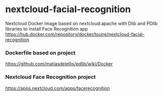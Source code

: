 # nextcloud-facial-recognition

Nextcloud Docker image based on nextcloud:apache with Dlib and PDlib libraries to install Face Recognition app  
https://hub.docker.com/repository/docker/toune/nextcloud-facial-recognition  

### Dockerfile based on project
https://github.com/matiasdelellis/pdlib/wiki/Docker 
### Nextcloud Face Recognition project 
https://apps.nextcloud.com/apps/facerecognition 
